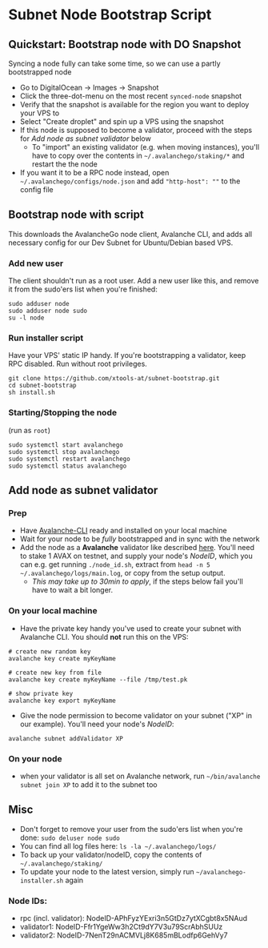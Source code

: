 # Subnet Node Bootstrap Script

## Quickstart: Bootstrap node with DO Snapshot
Syncing a node fully can take some time, so we can use a partly bootstrapped node
- Go to DigitalOcean -> Images -> Snapshot
- Click the three-dot-menu on the most recent `synced-node` snapshot
- Verify that the snapshot is available for the region you want to deploy your VPS to
- Select "Create droplet" and spin up a VPS using the snapshot
- If this node is supposed to become a validator, proceed with the steps for _Add node as subnet validator_ below
  - To "import" an existing validator (e.g. when moving instances), you'll have to copy over the contents in `~/.avalanchego/staking/*` and restart the the node
- If you want it to be a RPC node instead, open `~/.avalanchego/configs/node.json` and add `"http-host": ""` to the config file

## Bootstrap node with script
This downloads the AvalancheGo node client, Avalanche CLI, and adds all necessary config for our Dev Subnet for Ubuntu/Debian based VPS.

### Add new user
The client shouldn't run as a root user. Add a new user like this, and remove it from the sudo'ers list when you're finished:
```
sudo adduser node
sudo adduser node sudo
su -l node
```

### Run installer script
Have your VPS' static IP handy. If you're bootstrapping a validator, keep RPC disabled. Run without root privileges.
```
git clone https://github.com/xtools-at/subnet-bootstrap.git
cd subnet-bootstrap
sh install.sh
```

### Starting/Stopping the node
(run as `root`)
```
sudo systemctl start avalanchego
sudo systemctl stop avalanchego
sudo systemctl restart avalanchego
sudo systemctl status avalanchego
```


## Add node as subnet validator
### Prep
- Have [Avalanche-CLI](https://docs.avax.network/subnets/install-avalanche-cli) ready and installed on your local machine
- Wait for your node to be *fully* bootstrapped and in sync with the network
- Add the node as a **Avalanche** validator like described [here](https://docs.avax.network/nodes/validate/add-a-validator#add-a-validator-with-avalanche-wallet). You'll need to stake 1 AVAX on testnet, and supply your node's _NodeID_, which you can e.g. get running `./node_id.sh`, extract from `head -n 5 ~/.avalanchego/logs/main.log`, or copy from the setup output.
  - _This may take up to 30min to apply_, if the steps below fail you'll have to wait a bit longer.

### On your local machine
- Have the private key handy you've used to create your subnet with Avalanche CLI. You should **not** run this on the VPS:
```
# create new random key
avalanche key create myKeyName

# create new key from file
avalanche key create myKeyName --file /tmp/test.pk

# show private key
avalanche key export myKeyName
```
- Give the node permission to become validator on your subnet ("XP" in our example). You'll need your node's _NodeID_:
```
avalanche subnet addValidator XP
```

### On your node
- when your validator is all set on Avalanche network, run `~/bin/avalanche subnet join XP` to add it to the subnet too


## Misc
- Don't forget to remove your user from the sudo'ers list when you're done: `sudo deluser node sudo`
- You can find all log files here: `ls -la ~/.avalanchego/logs/`
- To back up your validator/nodeID, copy the contents of `~/.avalanchego/staking/`
- To update your node to the latest version, simply run `~/avalanchego-installer.sh` again

### Node IDs:
- rpc (incl. validator): NodeID-APhFyzYExri3n5GtDz7ytXCgbt8x5NAud
- validator1: NodeID-Ffr1YgeWw3h2Ct9dY7V3u79ScrAbhSUUz
- validator2: NodeID-7NenT29nACMVLj8K685mBLodfp6GehVy7
